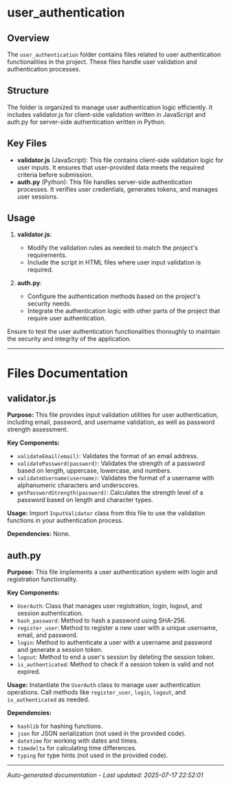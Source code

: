 # user_authentication

## Overview
The `user_authentication` folder contains files related to user authentication functionalities in the project. These files handle user validation and authentication processes.

## Structure
The folder is organized to manage user authentication logic efficiently. It includes validator.js for client-side validation written in JavaScript and auth.py for server-side authentication written in Python.

## Key Files
- **validator.js** (JavaScript): This file contains client-side validation logic for user inputs. It ensures that user-provided data meets the required criteria before submission.
- **auth.py** (Python): This file handles server-side authentication processes. It verifies user credentials, generates tokens, and manages user sessions.

## Usage
1. **validator.js**:
   - Modify the validation rules as needed to match the project's requirements.
   - Include the script in HTML files where user input validation is required.

2. **auth.py**:
   - Configure the authentication methods based on the project's security needs.
   - Integrate the authentication logic with other parts of the project that require user authentication.

Ensure to test the user authentication functionalities thoroughly to maintain the security and integrity of the application.

---

# Files Documentation

## validator.js

**Purpose:** This file provides input validation utilities for user authentication, including email, password, and username validation, as well as password strength assessment.

**Key Components:**
- `validateEmail(email)`: Validates the format of an email address.
- `validatePassword(password)`: Validates the strength of a password based on length, uppercase, lowercase, and numbers.
- `validateUsername(username)`: Validates the format of a username with alphanumeric characters and underscores.
- `getPasswordStrength(password)`: Calculates the strength level of a password based on length and character types.

**Usage:** Import `InputValidator` class from this file to use the validation functions in your authentication process.

**Dependencies:** None.

## auth.py

**Purpose:** This file implements a user authentication system with login and registration functionality.

**Key Components:**
- `UserAuth`: Class that manages user registration, login, logout, and session authentication.
- `hash_password`: Method to hash a password using SHA-256.
- `register_user`: Method to register a new user with a unique username, email, and password.
- `login`: Method to authenticate a user with a username and password and generate a session token.
- `logout`: Method to end a user's session by deleting the session token.
- `is_authenticated`: Method to check if a session token is valid and not expired.

**Usage:** Instantiate the `UserAuth` class to manage user authentication operations. Call methods like `register_user`, `login`, `logout`, and `is_authenticated` as needed.

**Dependencies:** 
- `hashlib` for hashing functions.
- `json` for JSON serialization (not used in the provided code).
- `datetime` for working with dates and times.
- `timedelta` for calculating time differences.
- `typing` for type hints (not used in the provided code).

---
*Auto-generated documentation - Last updated: 2025-07-17 22:52:01*
